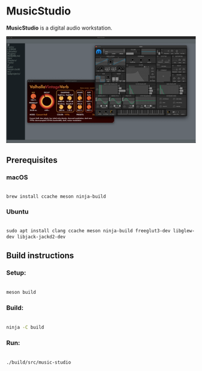 # MusicStudio

**MusicStudio** is a digital audio workstation.

![MusicStudio](Res/MusicStudio.png)

## Prerequisites

### macOS

```

brew install ccache meson ninja-build

```

### Ubuntu

```

sudo apt install clang ccache meson ninja-build freeglut3-dev libglew-dev libjack-jackd2-dev

```

## Build instructions

### Setup:

```sh

meson build

```

### Build:

```sh

ninja -C build

```

### Run:

```sh

./build/src/music-studio

```
